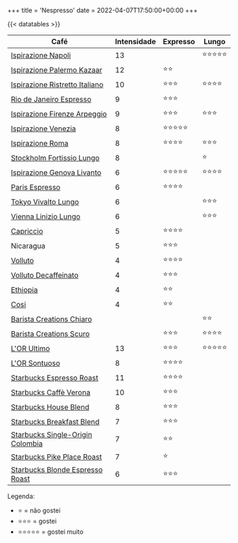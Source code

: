 +++
title = 'Nespresso'
date = 2022-04-07T17:50:00+00:00
+++


{{< datatables >}}

| Café                                                                                                                                                             | Intensidade | Expresso                       | Lungo                          |
| ---                                                                                                                                                              | ---         | ---                            | ---                            |
| [Ispirazione Napoli](https://www.nespresso.com/br/pt/order/capsules/original/capsulas-cafe-ispirazione-napoli)                                                   | 13          |                                | :star::star::star::star::star: |
| [Ispirazione Palermo Kazaar](https://www.nespresso.com/br/pt/order/capsules/original/capsulas-cafe-ispirazione-palermo-kazaar)                                   | 12          | :star::star:                   |                                |
| [Ispirazione Ristretto Italiano](https://www.nespresso.com/br/pt/order/capsules/original/capsulas-cafe-ispirazione-ristretto-italiano)                           | 10          | :star::star::star:             | :star::star::star::star:       |
| [Rio de Janeiro Espresso](https://www.nespresso.com/br/en/order/capsules/original/rio-de-janeiro-espresso-coffee)                                                | 9           | :star::star::star:             |                                |
| [Ispirazione Firenze Arpeggio](https://www.nespresso.com/br/pt/order/capsules/original/capsulas-cafe-ispirazione-firenze-arpeggio)                               | 9           | :star::star::star:             | :star::star::star:             |
| [Ispirazione Venezia](https://www.nespresso.com/br/en/order/capsules/original/ispirazione-venezia-coffee-capsule)                                                | 8           | :star::star::star::star::star: |                                |
| [Ispirazione Roma](https://www.nespresso.com/br/pt/order/capsules/original/capsulas-cafe-ispirazione-roma)                                                       | 8           | :star::star::star::star:       | :star::star::star:             |
| [Stockholm Fortissio Lungo](https://www.nespresso.com/br/pt/order/capsules/original/capsulas-cafe-stockholm-fortissio-lungo)                                     | 8           |                                | :star:                         |
| [Ispirazione Genova Livanto](https://www.nespresso.com/br/pt/order/capsules/original/capsulas-cafe-ispirazione-genova-livanto)                                   | 6           | :star::star::star::star::star: | :star::star::star::star:       |
| [Paris Espresso](https://www.nespresso.com/br/pt/order/capsules/original/cafe-espresso-paris)                                                                    | 6           | :star::star::star::star:       |                                |
| [Tokyo Vivalto Lungo](https://www.nespresso.com/br/pt/order/capsules/original/capsulas-cafe-tokyo-vivalto-lungo)                                                 | 6           |                                | :star::star::star:             |
| [Vienna Linizio Lungo](https://www.nespresso.com/br/pt/order/capsules/original/capsulas-cafe-vienna-linizio-lungo)                                               | 6           |                                | :star::star::star:             |
| [Capriccio](https://www.nespresso.com/br/pt/order/capsules/original/capsulas-cafe-espresso-comprar-capriccio-intensidade-5)                                      | 5           | :star::star::star::star:       |                                |
| Nicaragua                                                                                                                                                        | 5           | :star::star::star:             |                                |
| [Volluto](https://www.nespresso.com/br/pt/order/capsules/original/capsulas-cafe-espresso-comprar-volluto-intensidade-4)                                          | 4           | :star::star::star::star:       |                                |
| [Volluto Decaffeinato](https://www.nespresso.com/br/pt/order/capsules/original/capsulas-cafe-descafeinado-comprar-volluto-decaffeinato-intensidade-4)            | 4           | :star::star::star:             |                                |
| [Ethiopia](https://www.nespresso.com/br/pt/order/capsules/original/capsulas-cafe-secagem-natural-ethiopia)                                                       | 4           | :star::star:                   |                                |
| [Cosi](https://www.nespresso.com/br/pt/order/capsules/original/capsulas-cafe-espresso-comprar-cosi-intensidade-4)                                                | 4           | :star::star:                   |                                |
| [Barista Creations Chiaro](https://www.nespresso.com/br/pt/order/capsules/original/comprar-nespresso-barista-creations-capsula-cafe-chiaro)                      |             |                                | :star::star:                   |
| [Barista Creations Scuro](https://www.nespresso.com/br/pt/order/capsules/original/comprar-nespresso-barista-creations-capsula-cafe-scuro)                        |             | :star::star::star:             | :star::star::star::star:       |
| [L'OR Ultimo](https://www.cafelor.com.br/capsula-de-cafe-l-or-ultimo-10-un/p)                                                                                    | 13          | :star::star::star:             | :star::star::star::star::star: |
| [L'OR Sontuoso](https://www.cafelor.com.br/capsulas-cafe-l-or-sontuoso-10-un/p)                                                                                  | 8           | :star::star::star::star:       |                                |
| [Starbucks Espresso Roast](https://www.starbucksathome.com/br/espresso-roast-nespresso/p)                                                                        | 11          | :star::star::star::star:       |                                |
| [Starbucks Caffè Verona](https://www.starbucksathome.com/br/caffe-verona-nespresso/p)                                                                            | 10          | :star::star::star:             |                                |
| [Starbucks House Blend](https://www.starbucksathome.com/br/house-blend-nespresso/p)                                                                              | 8           | :star::star::star:             |                                |
| [Starbucks Breakfast Blend](https://www.starbucksathome.com/br/cafes/starbucks-breakfast-blend-nespresso/p)                                                      | 7           | :star::star::star:             |                                |
| [Starbucks Single-Origin Colombia](https://www.starbucksathome.com/br/starbucks-single-origen-colombia-nespresso/p)                                              | 7           | :star::star:                   |                                |
| [Starbucks Pike Place Roast](https://www.starbucksathome.com/br/pike-place-roast-nespresso/p)                                                                    | 7           | :star:                         |                                |
| [Starbucks Blonde Espresso Roast](https://www.starbucksathome.com/br/starbucks-blonde-roast/p)                                                                   | 6           | :star::star::star:             |                                |

Legenda:
- :star: = não gostei
- :star::star::star: = gostei
- :star::star::star::star::star: = gostei muito
